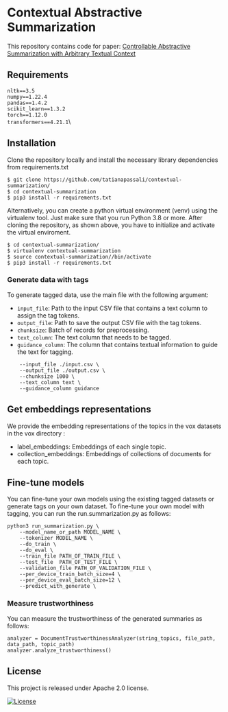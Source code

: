 # Contextual Abstractive Summarization 

This repository contains code for paper: [Controllable Abstractive Summarization with Arbitrary Textual Context](https://doi.org/10.1017/nlp.2025.10009)

## Requirements
`nltk==3.5`\
`numpy==1.22.4`\
`pandas==1.4.2`\
`scikit_learn==1.3.2`\
`torch==1.12.0`\
`transformers==4.21.1`\

## Installation 
Clone the repository locally and 
install the necessary library dependencies from requirements.txt
```
$ git clone https://github.com/tatianapassali/contextual-summarization/
$ cd contextual-summarization
$ pip3 install -r requirements.txt
```

Alternatively, you can create a python virtual environment (venv) using the virtualenv tool.
Just make sure that you run Python 3.8 or more. After cloning the repository, as shown above,
you have to initialize and activate the virtual enviroment.
```
$ cd contextual-summarization/
$ virtualenv contextual-summarization
$ source contextual-summarization//bin/activate
$ pip3 install -r requirements.txt
```
### Generate data with tags 
To generate tagged data, use the main file with the following argument:

* `input_file`: Path to the input CSV file that contains a text column to assign the tag tokens.
* `output_file`: Path to save the output CSV file with the tag tokens.
* `chunksize`: Batch of records for preprocessing.
* `text_column`: The text column that needs to be tagged.
* `guidance_column`: The column that contains textual information to guide the text for tagging.

```python3 generate_data.py \
    --input_file ./input.csv \
    --output_file ./output.csv \
    --chunksize 1000 \
    --text_column text \
    --guidance_column guidance
```

## Get embeddings representations
We provide the embedding representations of the topics in the vox datasets in the vox directory :

* label_embeddings: Embeddings of each single topic.
* collection_embeddings: Embeddings of collections of documents for each topic.

## Fine-tune models
You can fine-tune your own models using the existing tagged datasets or generate tags on your own dataset. To fine-tune your own model with tagging, you can run the run.summarization.py as follows:

```
python3 run_summarization.py \
    --model_name_or_path MODEL_NAME \
    --tokenizer MODEL_NAME \
    --do_train \
    --do_eval \
    --train_file PATH_OF_TRAIN_FILE \
    --test_file  PATH_OF_TEST_FILE \
    --validation_file PATH_OF_VALIDATION_FILE \
    --per_device_train_batch_size=4 \
    --per_device_eval_batch_size=12 \
    --predict_with_generate \
```

### Measure trustworthiness
You can  measure the trustworthiness of the generated summaries as follows:
```
analyzer = DocumentTrustworthinessAnalyzer(string_topics, file_path, data_path, topic_path)
analyzer.analyze_trustworthiness()
```

## License 
This project is released under Apache 2.0 license.

[![License](https://img.shields.io/badge/License-Apache_2.0-blue.svg)](https://opensource.org/licenses/Apache-2.0)
